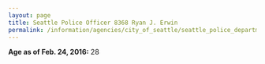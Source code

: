 ```yaml
---
layout: page
title: Seattle Police Officer 8368 Ryan J. Erwin
permalink: /information/agencies/city_of_seattle/seattle_police_department/copbook/8368/
---
```


**Age as of Feb. 24, 2016:** 28
